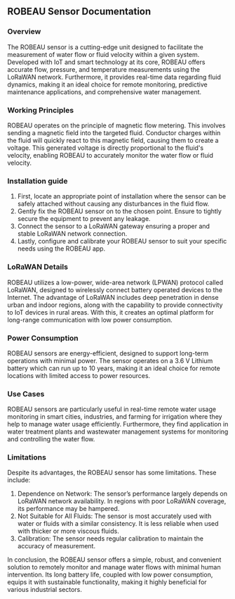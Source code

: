 ## ROBEAU Sensor Documentation

### Overview
The ROBEAU sensor is a cutting-edge unit designed to facilitate the measurement of water flow or fluid velocity within a given system. Developed with IoT and smart technology at its core, ROBEAU offers accurate flow, pressure, and temperature measurements using the LoRaWAN network. Furthermore, it provides real-time data regarding fluid dynamics, making it an ideal choice for remote monitoring, predictive maintenance applications, and comprehensive water management.

### Working Principles
ROBEAU operates on the principle of magnetic flow metering. This involves sending a magnetic field into the targeted fluid. Conductor charges within the fluid will quickly react to this magnetic field, causing them to create a voltage. This generated voltage is directly proportional to the fluid's velocity, enabling ROBEAU to accurately monitor the water flow or fluid velocity.

### Installation guide
1. First, locate an appropriate point of installation where the sensor can be safely attached without causing any disturbances in the fluid flow.
2. Gently fix the ROBEAU sensor on to the chosen point. Ensure to tightly secure the equipment to prevent any leakage.
3. Connect the sensor to a LoRaWAN gateway ensuring a proper and stable LoRaWAN network connection.
4. Lastly, configure and calibrate your ROBEAU sensor to suit your specific needs using the ROBEAU app.

### LoRaWAN Details
ROBEAU utilizes a low-power, wide-area network (LPWAN) protocol called LoRaWAN, designed to wirelessly connect battery operated devices to the Internet. The advantage of LoRaWAN includes deep penetration in dense urban and indoor regions, along with the capability to provide connectivity to IoT devices in rural areas. With this, it creates an optimal platform for long-range communication with low power consumption.

### Power Consumption
ROBEAU sensors are energy-efficient, designed to support long-term operations with minimal power. The sensor operates on a 3.6 V Lithium battery which can run up to 10 years, making it an ideal choice for remote locations with limited access to power resources.

### Use Cases
ROBEAU sensors are particularly useful in real-time remote water usage monitoring in smart cities, industries, and farming for irrigation where they help to manage water usage efficiently. Furthermore, they find application in water treatment plants and wastewater management systems for monitoring and controlling the water flow.

### Limitations
Despite its advantages, the ROBEAU sensor has some limitations. These include:
1. Dependence on Network: The sensor’s performance largely depends on LoRaWAN network availability. In regions with poor LoRaWAN coverage, its performance may be hampered.
2. Not Suitable for All Fluids: The sensor is most accurately used with water or fluids with a similar consistency. It is less reliable when used with thicker or more viscous fluids.
3. Calibration: The sensor needs regular calibration to maintain the accuracy of measurement.

In conclusion, the ROBEAU sensor offers a simple, robust, and convenient solution to remotely monitor and manage water flows with minimal human intervention. Its long battery life, coupled with low power consumption, equips it with sustainable functionality, making it highly beneficial for various industrial sectors.